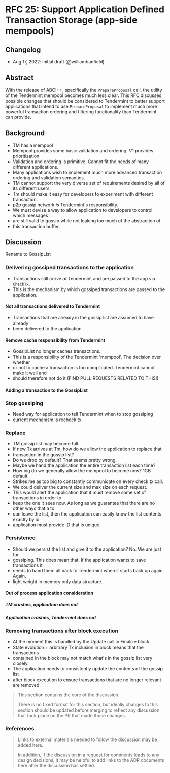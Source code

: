 # RFC 25: Support Application Defined Transaction Storage (app-side mempools)

## Changelog

- Aug 17, 2022: initial draft (@williambanfield)

## Abstract

With the release of ABCI++, specifically the `PrepareProposal` call, the utility of the Tendermint mempool becomes much less clear.
This RFC discusses possible changes that should be considered to Tendermint to better support applications that intend to use
`PrepareProposal` to implement much more powerful transaction ordering and filtering functionality than Tendermint can provide.

## Background

* TM has a mempool
* Mempool provides some basic validation and ordering. V1 provides prioritization
* Validation and ordering is primitive. Cannot fit the needs of many different applications.
* Many applications wish to implement much more advanced transaction ordering and validation semantics.
* TM cannot support the very diverse set of requirements desired by all of its different users.
* Tm should make it easy for developers to experiment with different transaction.
* p2p gossip network _is_ Tendermint's responsibility.
* We must devise a way to allow application to developers to control which messages
* are still valid to gossip while not leaking too much of the abstraction of
* this transaction buffer.

## Discussion

Rename to GossipList

### Delivering gossiped transactions to the application

* Transactions still arrive _at_ Tendermint and are passed to the app via `CheckTx`.
* This is the mechanism by which gossiped transactions are passed to the application.

#### Not all transactions delivered to Tendermint

* Transactions that are already in the gossip list are assumed to have already
* been delivered to the application.

#### Remove cache responsibility from Tendermint

* GossipList no longer caches transactions.
* This is a responsibility of the Tendermint 'mempool'. The decision over whether
* or not to cache a transaction is too complicated. Tendermint cannot make it well and
* should therefore not do it (FIND PULL REQUESTS RELATED TO THIS!)

#### Adding a transaction to the GossipList

### Stop gossiping

* Need way for application to tell Tendermint when to stop gossiping
* current mechanism is recheck tx.

### Replace

* TM gossip list may become full.
* If new Tx arrives at Tm, how do we allow the application to replace that
* transaction in the gossip list?
* Do we drop by default? That seems pretty wrong.
* Maybe we hand the application the entire transaction list each time?
* How big do we generally allow the mempool to become now?  1GB default. 
* Strikes me as too big to constantly communicate on every check tx call.
* We could deliver the current size and max size on each request.
* This would alert the application that it must remove some set of transactions in order to 
* keep the one it sees now. As long as we guarantee that there are no other ways that a tx
* can leave the list, then the application can easily know the list contents exactly by id
* application must provide ID that is unique.

### Persistence

* Should we persist the list and give it to the application? No. We are just for
* gossiping. This does mean that, if the application wants to save transactions it
* needs to hand them all back to Tendermint when it starts back up again. Again,
* light weight in memory only data structure.

#### Out of process application consideration

##### TM crashes, application does not

##### Application crashes, Tendermint does not

### Removing transactions after block execution

* At the moment this is handled by the Update call in Finalize block.
* State evolution + arbitrary Tx inclusion in block means that the transactions
* contained in the block may not match what's in the gossip list very closely.
* The application needs to consistently update the contents of the gossip list
* after block execution to ensure transactions that are no longer relevant are removed.

> This section contains the core of the discussion.
>
> There is no fixed format for this section, but ideally changes to this
> section should be updated before merging to reflect any discussion that took
> place on the PR that made those changes.

### References

> Links to external materials needed to follow the discussion may be added here.
>
> In addition, if the discussion in a request for comments leads to any design
> decisions, it may be helpful to add links to the ADR documents here after the
> discussion has settled.

